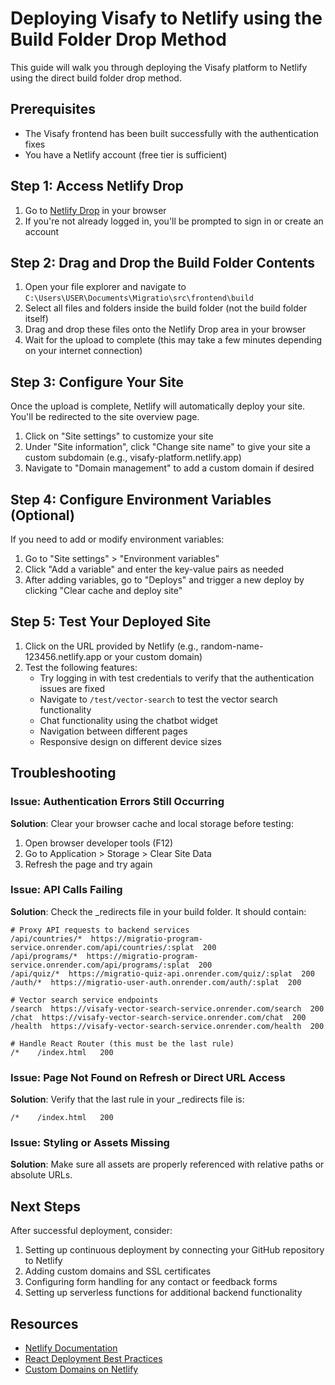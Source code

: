 # Deploying Visafy to Netlify using the Build Folder Drop Method

This guide will walk you through deploying the Visafy platform to Netlify using the direct build folder drop method.

## Prerequisites

- The Visafy frontend has been built successfully with the authentication fixes
- You have a Netlify account (free tier is sufficient)

## Step 1: Access Netlify Drop

1. Go to [Netlify Drop](https://app.netlify.com/drop) in your browser
2. If you're not already logged in, you'll be prompted to sign in or create an account

## Step 2: Drag and Drop the Build Folder Contents

1. Open your file explorer and navigate to `C:\Users\USER\Documents\Migratio\src\frontend\build`
2. Select all files and folders inside the build folder (not the build folder itself)
3. Drag and drop these files onto the Netlify Drop area in your browser
4. Wait for the upload to complete (this may take a few minutes depending on your internet connection)

## Step 3: Configure Your Site

Once the upload is complete, Netlify will automatically deploy your site. You'll be redirected to the site overview page.

1. Click on "Site settings" to customize your site
2. Under "Site information", click "Change site name" to give your site a custom subdomain (e.g., visafy-platform.netlify.app)
3. Navigate to "Domain management" to add a custom domain if desired

## Step 4: Configure Environment Variables (Optional)

If you need to add or modify environment variables:

1. Go to "Site settings" > "Environment variables"
2. Click "Add a variable" and enter the key-value pairs as needed
3. After adding variables, go to "Deploys" and trigger a new deploy by clicking "Clear cache and deploy site"

## Step 5: Test Your Deployed Site

1. Click on the URL provided by Netlify (e.g., random-name-123456.netlify.app or your custom domain)
2. Test the following features:
   - Try logging in with test credentials to verify that the authentication issues are fixed
   - Navigate to `/test/vector-search` to test the vector search functionality
   - Chat functionality using the chatbot widget
   - Navigation between different pages
   - Responsive design on different device sizes

## Troubleshooting

### Issue: Authentication Errors Still Occurring

**Solution**: Clear your browser cache and local storage before testing:
1. Open browser developer tools (F12)
2. Go to Application > Storage > Clear Site Data
3. Refresh the page and try again

### Issue: API Calls Failing

**Solution**: Check the _redirects file in your build folder. It should contain:
```
# Proxy API requests to backend services
/api/countries/*  https://migratio-program-service.onrender.com/api/countries/:splat  200
/api/programs/*  https://migratio-program-service.onrender.com/api/programs/:splat  200
/api/quiz/*  https://migratio-quiz-api.onrender.com/quiz/:splat  200
/auth/*  https://migratio-user-auth.onrender.com/auth/:splat  200

# Vector search service endpoints
/search  https://visafy-vector-search-service.onrender.com/search  200
/chat  https://visafy-vector-search-service.onrender.com/chat  200
/health  https://visafy-vector-search-service.onrender.com/health  200

# Handle React Router (this must be the last rule)
/*    /index.html   200
```

### Issue: Page Not Found on Refresh or Direct URL Access

**Solution**: Verify that the last rule in your _redirects file is:
```
/*    /index.html   200
```

### Issue: Styling or Assets Missing

**Solution**: Make sure all assets are properly referenced with relative paths or absolute URLs.

## Next Steps

After successful deployment, consider:

1. Setting up continuous deployment by connecting your GitHub repository to Netlify
2. Adding custom domains and SSL certificates
3. Configuring form handling for any contact or feedback forms
4. Setting up serverless functions for additional backend functionality

## Resources

- [Netlify Documentation](https://docs.netlify.com/)
- [React Deployment Best Practices](https://create-react-app.dev/docs/deployment/)
- [Custom Domains on Netlify](https://docs.netlify.com/domains-https/custom-domains/)
